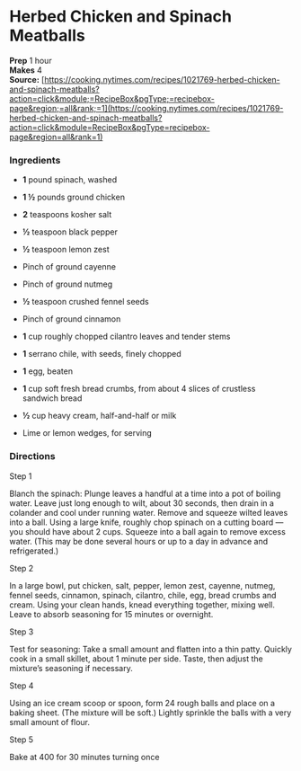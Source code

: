 #  Herbed Chicken and Spinach Meatballs

**Prep** 1 hour  
**Makes** 4  
**Source:** [https://cooking.nytimes.com/recipes/1021769-herbed-chicken-and-spinach-meatballs?action=click&module;=RecipeBox&pgType;=recipebox-page&region;=all&rank;=1](https://cooking.nytimes.com/recipes/1021769-herbed-chicken-and-spinach-meatballs?action=click&module=RecipeBox&pgType=recipebox-page&region=all&rank=1)

###  Ingredients

  *  **1** pound spinach, washed
  *   **1 ½** pounds ground chicken
  *   **2** teaspoons kosher salt
  *   **½** teaspoon black pepper
  *   **½** teaspoon lemon zest
  * Pinch of ground cayenne
  * Pinch of ground nutmeg
  *   **½** teaspoon crushed fennel seeds
  * Pinch of ground cinnamon
  *   **1** cup roughly chopped cilantro leaves and tender stems
  *   **1** serrano chile, with seeds, finely chopped
  *   **1** egg, beaten
  *   **1** cup soft fresh bread crumbs, from about 4 slices of crustless sandwich bread
  *   **½** cup heavy cream, half-and-half or milk
 
  * Lime or lemon wedges, for serving

###  Directions

Step 1

Blanch the spinach: Plunge leaves a handful at a time into a pot of boiling
water. Leave just long enough to wilt, about 30 seconds, then drain in a
colander and cool under running water. Remove and squeeze wilted leaves into a
ball. Using a large knife, roughly chop spinach on a cutting board — you
should have about 2 cups. Squeeze into a ball again to remove excess water.
(This may be done several hours or up to a day in advance and refrigerated.)

Step 2

In a large bowl, put chicken, salt, pepper, lemon zest, cayenne, nutmeg,
fennel seeds, cinnamon, spinach, cilantro, chile, egg, bread crumbs and cream.
Using your clean hands, knead everything together, mixing well. Leave to
absorb seasoning for 15 minutes or overnight.

Step 3

Test for seasoning: Take a small amount and flatten into a thin patty. Quickly
cook in a small skillet, about 1 minute per side. Taste, then adjust the
mixture’s seasoning if necessary.

Step 4

Using an ice cream scoop or spoon, form 24 rough balls and place on a baking
sheet. (The mixture will be soft.) Lightly sprinkle the balls with a very
small amount of flour.

Step 5

Bake at 400 for 30 minutes turning once

